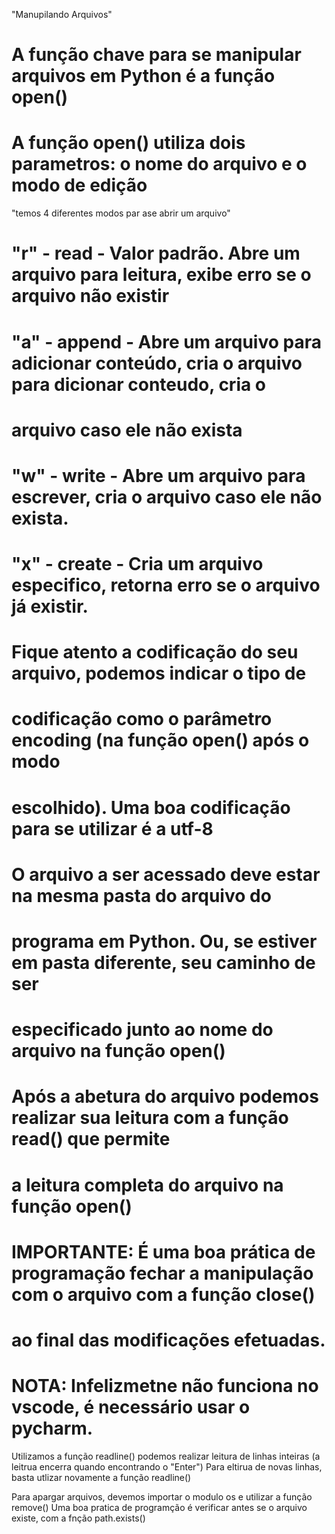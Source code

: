 "Manupilando Arquivos"

# A função chave para se manipular arquivos em Python é a função open()
# A função open() utiliza dois parametros: o nome do arquivo e o modo de edição

"temos 4 diferentes modos par ase abrir um arquivo"

# "r" - read - Valor padrão. Abre um arquivo para leitura, exibe erro se o arquivo não existir
# "a" - append - Abre um arquivo para adicionar conteúdo, cria o arquivo para dicionar conteudo, cria o 
#  arquivo caso ele não exista
# "w" - write - Abre um arquivo para escrever, cria o arquivo caso ele não exista. 
# "x" -  create - Cria um arquivo especifico, retorna erro se o arquivo já existir. 

# Fique atento a codificação do seu arquivo, podemos indicar o tipo de
# codificação como o parâmetro encoding (na função open() após o modo
# escolhido). Uma boa codificação para se utilizar é a utf-8

# O arquivo a ser acessado deve estar na mesma pasta do arquivo do
# programa em Python. Ou, se estiver em pasta diferente, seu caminho de ser
# especificado junto ao nome do arquivo na função open()

# Após a abetura do arquivo podemos realizar sua leitura com a função read() que permite 
# a leitura completa do arquivo na função open()

# IMPORTANTE: É uma boa prática de programação fechar a manipulação com o arquivo com a função close()
# ao final das modificações efetuadas.

# NOTA: Infelizmetne não funciona no vscode, é necessário usar o pycharm. 

Utilizamos a função readline() podemos realizar leitura de linhas inteiras 
(a leitrua encerra quando encontrando o "Enter")
Para eltirua de novas linhas, basta utlizar novamente a função readline()

Para apargar arquivos, devemos importar o modulo os e utilizar a função remove()
Uma boa pratica de programção é verificar antes se o arquivo existe, com a fnção path.exists()